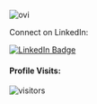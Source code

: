



<br />
<img src="https://github-readme-stats.vercel.app/api/top-langs?username=wardu&show_icons=true&locale=en&layout=compact&theme=chartreuse-dark" alt="ovi" />

Connect on LinkedIn: 
<br />

[![LinkedIn Badge](https://img.shields.io/badge/-@_wardu-1ca0f1?style=flat&labelColor=1ca0f1&logo=linkedin&logoColor=white&link=https://www.linkedin.com/in/wardu/)](https://www.linkedin.com/in/wardu/)




#### Profile Visits:

![visitors](https://visitor-badge.glitch.me/badge?page_id=iWardu.Wardu)
